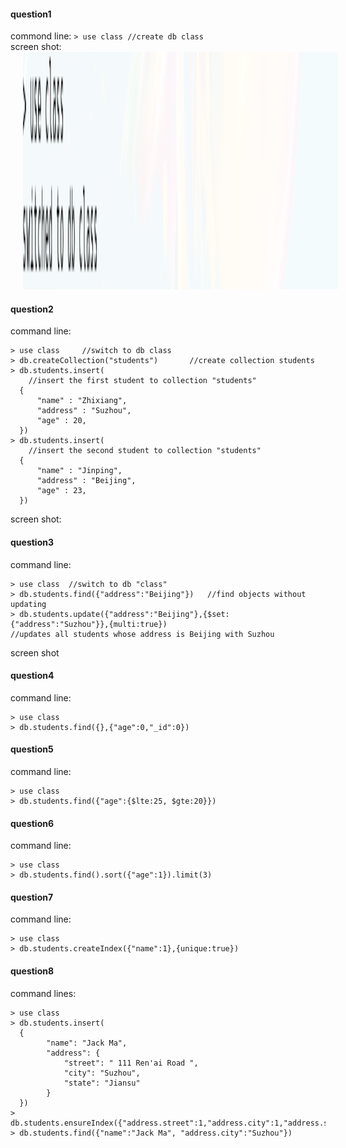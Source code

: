 #### question1
commond line: ```> use class //create db class```   
screen shot: <img src="images/1.png" height="380px" hspace="20px" />

#### question2
command line: 
```
> use class     //switch to db class
> db.createCollection("students")       //create collection students
> db.students.insert(       
    //insert the first student to collection "students"
  {
      "name" : "Zhixiang",
      "address" : "Suzhou",
      "age" : 20,
  })
> db.students.insert(
    //insert the second student to collection "students"
  {
      "name" : "Jinping",
      "address" : "Beijing",
      "age" : 23,
  })
```
screen shot:

#### question3
command line:
```
> use class  //switch to db "class"
> db.students.find({"address":"Beijing"})   //find objects without updating
> db.students.update({"address":"Beijing"},{$set:{"address":"Suzhou"}},{multi:true})
//updates all students whose address is Beijing with Suzhou
```
screen shot

#### question4
command line:
```
> use class
> db.students.find({},{"age":0,"_id":0})
```

#### question5
command line:
```
> use class
> db.students.find({"age":{$lte:25, $gte:20}})
```
#### question6
command line:
```
> use class
> db.students.find().sort({"age":1}).limit(3)
```

#### question7
command line:
```
> use class
> db.students.createIndex({"name":1},{unique:true})
```

#### question8
command lines:
```
> use class
> db.students.insert(
  {
        "name": "Jack Ma",
        "address": {
            "street": " 111 Ren'ai Road ",
            "city": "Suzhou",
            "state": "Jiansu"
        }
  })
> db.students.ensureIndex({"address.street":1,"address.city":1,"address.state":1})
> db.students.find({"name":"Jack Ma", "address.city":"Suzhou"})
